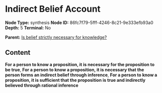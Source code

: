 # Indirect Belief Account

**Node Type:** synthesis
**Node ID:** 86fc7f79-5fff-4246-8c21-9e333efb93a0
**Depth:** 5
**Terminal:** No

**Parent:** [Is belief strictly necessary for knowledge?](is-belief-strictly-necessary-for-knowledge-antithesis-a23d7b8e-a40a-44c7-b606-4ad5ff8e3e8e.md)

## Content

**For a person to know a proposition, it is necessary for the proposition to be true**, **For a person to know a proposition, it is necessary that the person forms an indirect belief through inference**, **For a person to know a proposition, it is sufficient that the proposition is true and indirectly believed through rational inference**
